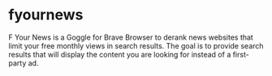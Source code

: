 # fyournews
F Your News is a Goggle for Brave Browser to derank news websites that limit your free monthly views in search results. The goal is to provide search results that will display the content you are looking for instead of a first-party ad.
